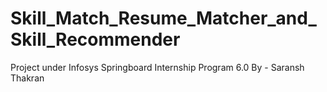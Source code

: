 # Skill_Match_Resume_Matcher_and_Skill_Recommender
Project under Infosys Springboard Internship Program 6.0
By - Saransh Thakran
